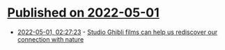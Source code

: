 # [Published on 2022-05-01](index.md)

* [2022-05-01, 02:27:23](https://news.ycombinator.com/item?id=31221570) - [Studio Ghibli films can help us rediscover our connection with nature](https://theconversation.com/how-studio-ghibli-films-can-help-us-rediscover-the-childlike-wonder-of-our-connection-with-nature-176612)
